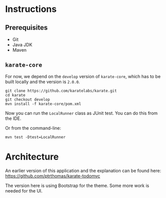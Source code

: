 # Instructions

## Prerequisites
* Git
* Java JDK
* Maven

## `karate-core`
For now, we depend on the `develop` version of `karate-core`, which has to be built locally and the version is `2.0.0`. 

```
git clone https://github.com/karatelabs/karate.git
cd karate
git checkout develop
mvn install -f karate-core/pom.xml
```

Now you can run the `LocalRunner` class as  JUnit test. You can do this from the IDE.

Or from the command-line:

```
mvn test -Dtest=LocalRunner
```

# Architecture
An earlier version of this application and the explanation can be found here: https://github.com/ptrthomas/karate-todomvc

The version here is using Bootstrap for the theme. Some more work is needed for the UI.